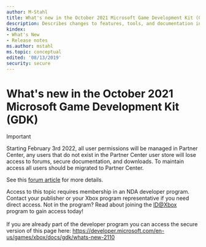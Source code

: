 ```yaml
---
author: M-Stahl
title: What's new in the October 2021 Microsoft Game Development Kit (GDK)
description: Describes changes to features, tools, and documentation in the latest release.
kindex:
- What's New
- Release notes
ms.author: mstahl
ms.topic: conceptual
edited: '08/13/2019'
security: secure
---
```


# What's new in the October 2021 Microsoft Game Development Kit (GDK)
> [!IMPORTANT]
> Starting February 3rd 2022, all user permissions will be managed in Partner Center, any users that do not exist in the Partner Center user store will lose access to forums, secure documentation, and downloads. To maintain access all users should be migrated to Partner Center. <p></p>See this <a href="https://forums.xboxlive.com/articles/132187/breaking-change-user-access-for-forums-secure-docu.html">forum article</a> for more details.  

 Access to this topic requires membership in an NDA developer program. Contact your publisher or your Xbox program representative if you need direct access. Not in the program? Read about joining the <a href="https://www.xbox.com/Developers/id">ID@Xbox</a> program to gain access today!  <br/><br/>If you are already part of the developer program you can access the secure version of this page here: <a target="_blank" href="https://developer.microsoft.com/en-us/games/xbox/docs/gdk/whats-new-2110">https://developer.microsoft.com/en-us/games/xbox/docs/gdk/whats-new-2110</a>